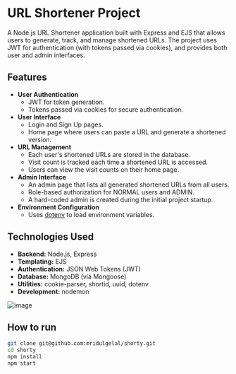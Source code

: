# URL Shortener Project

A Node.js URL Shortener application built with Express and EJS that allows users to generate, track, and manage shortened URLs. The project uses JWT for authentication (with tokens passed via cookies), and provides both user and admin interfaces.

## Features

- **User Authentication**
  - JWT for token generation.
  - Tokens passed via cookies for secure authentication.
- **User Interface**
  - Login and Sign Up pages.
  - Home page where users can paste a URL and generate a shortened version.
- **URL Management**
  - Each user's shortened URLs are stored in the database.
  - Visit count is tracked each time a shortened URL is accessed.
  - Users can view the visit counts on their home page.
- **Admin Interface**
  - An admin page that lists all generated shortened URLs from all users.
  - Role-based authorization for NORMAL users and ADMIN.
  - A hard-coded admin is created during the initial project startup.
- **Environment Configuration**
  - Uses [dotenv](https://www.npmjs.com/package/dotenv) to load environment variables.

## Technologies Used

- **Backend:** Node.js, Express
- **Templating:** EJS
- **Authentication:** JSON Web Tokens (JWT)
- **Database:** MongoDB (via Mongoose)
- **Utilities:** cookie-parser, shortid, uuid, dotenv
- **Development:** nodemon

![image](https://github.com/user-attachments/assets/3a3f23d2-24c0-4572-91b8-b8532a9770f3)


## How to run

```bash
git clone git@github.com:mridulgelal/shorty.git
cd shorty
npm install
npm start

